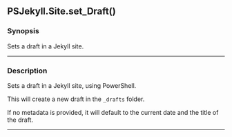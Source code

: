 PSJekyll.Site.set_Draft()
-------------------------

### Synopsis
Sets a draft in a Jekyll site.

---

### Description

Sets a draft in a Jekyll site, using PowerShell.

This will create a new draft in the `_drafts` folder.

If no metadata is provided, it will default to the current date and the title of the draft.

---
